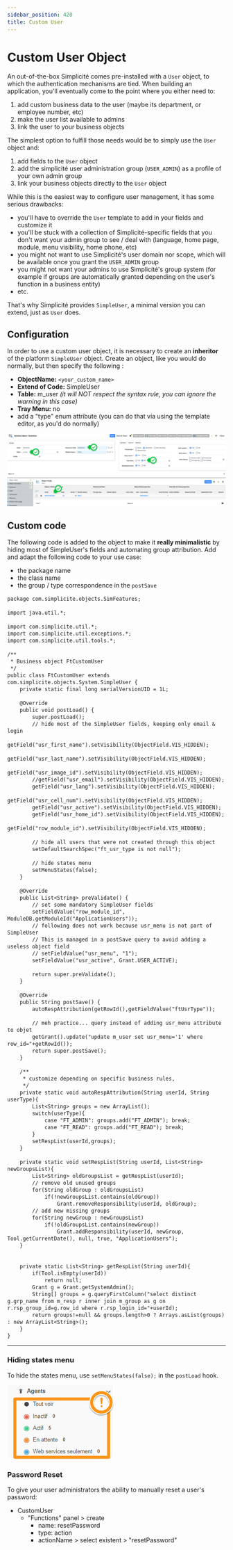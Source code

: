 ```yaml
---
sidebar_position: 420
title: Custom User
---
```


# Custom User Object

An out-of-the-box Simplicité comes pre-installed with a `User` object, to which the authentication mechanisms are tied. When building an application, you'll eventually come to the point where you either need to:

1. add custom business data to the user (maybe its department, or employee number, etc)
2. make the user list available to admins
3. link the user to your business objects

The simplest option to fulfill those needs would be to simply use the `User` object and:

1. add fields to the `User` object
2. add the simplicité user administration group (`USER_ADMIN`) as a profile of your own admin group
3. link your business objects directly to the `User` object

While this is the easiest way to configure user management, it has some serious drawbacks:

- you'll have to override the `User` template to add in your fields and customize it
- you'll be stuck with a collection of Simplicité-specific fields that you don't want your admin group to see / deal with (language, home page, module, menu visibility, home phone, etc)
- you might not want to use Simplicité's user domain nor scope, which will be available once you grant the `USER_ADMIN` group
- you might not want your admins to use Simplicité's group system (for example if groups are automatically granted depending on the user's function in a business entity)
- etc.

That's why Simplicité provides `SimpleUser`, a minimal version you can extend, just as `User` does.

## Configuration

In order to use a custom user object, it is necessary to create an **inheritor** of the platform `SimpleUser` object. Create an object, like you would do normally, but then specify the following :

- **ObjectName:** `<your_custom_name>`
- **Extend of Code:** SimpleUser
- **Table:** m_user _(it will NOT respect the syntax rule, you can ignore the warning in this case)_
- **Tray Menu:** no
- add a "type" enum attribute (you can do that via using the template editor, as you'd do normally)

![configuration](img/custom-user/custom-user-configuration.png)

## Custom code

The following code is added to the object to make it **really minimalistic** by hiding most of SimpleUser's fields and automating group attribution. Add and adapt the following code to your use case:

- the package name
- the class name
- the group / type correspondence in the `postSave`

```simplicite-java
package com.simplicite.objects.SimFeatures;

import java.util.*;

import com.simplicite.util.*;
import com.simplicite.util.exceptions.*;
import com.simplicite.util.tools.*;

/**
 * Business object FtCustomUser
 */
public class FtCustomUser extends com.simplicite.objects.System.SimpleUser {
    private static final long serialVersionUID = 1L;

    @Override
    public void postLoad() {
        super.postLoad();
        // hide most of the SimpleUser fields, keeping only email & login
        getField("usr_first_name").setVisibility(ObjectField.VIS_HIDDEN);
        getField("usr_last_name").setVisibility(ObjectField.VIS_HIDDEN);
        getField("usr_image_id").setVisibility(ObjectField.VIS_HIDDEN);
        //getField("usr_email").setVisibility(ObjectField.VIS_HIDDEN);
        getField("usr_lang").setVisibility(ObjectField.VIS_HIDDEN);
        getField("usr_cell_num").setVisibility(ObjectField.VIS_HIDDEN);
        getField("usr_active").setVisibility(ObjectField.VIS_HIDDEN);
        getField("usr_home_id").setVisibility(ObjectField.VIS_HIDDEN);
        getField("row_module_id").setVisibility(ObjectField.VIS_HIDDEN);

        // hide all users that were not created through this object
        setDefaultSearchSpec("ft_usr_type is not null");

        // hide states menu
        setMenuStates(false);
    }

    @Override
    public List<String> preValidate() {
        // set some mandatory SimpleUser fields
        setFieldValue("row_module_id", ModuleDB.getModuleId("ApplicationUsers"));
        // following does not work because usr_menu is not part of SimpleUser
        // This is managed in a postSave query to avoid adding a useless object field
        // setFieldValue("usr_menu", "1");
        setFieldValue("usr_active", Grant.USER_ACTIVE);

        return super.preValidate();
    }

    @Override
    public String postSave() {
        autoRespAttribution(getRowId(),getFieldValue("ftUsrType"));

        // meh practice... query instead of adding usr_menu attribute to objet
        getGrant().update("update m_user set usr_menu='1' where row_id="+getRowId());
        return super.postSave();
    }

    /**
     * customize depending on specific business rules,
     */
    private static void autoRespAttribution(String userId, String userType){
    	List<String> groups = new ArrayList();
        switch(userType){
            case "FT_ADMIN": groups.add("FT_ADMIN"); break;
            case "FT_READ": groups.add("FT_READ"); break;
        }
        setRespList(userId,groups);
    }

    private static void setRespList(String userId, List<String> newGroupsList){
        List<String> oldGroupsList = getRespList(userId);
        // remove old unused groups
        for(String oldGroup : oldGroupsList)
            if(!newGroupsList.contains(oldGroup))
                Grant.removeResponsibility(userId, oldGroup);
        // add new missing groups
        for(String newGroup : newGroupsList)
            if(!oldGroupsList.contains(newGroup))
                Grant.addResponsibility(userId, newGroup, Tool.getCurrentDate(), null, true, "ApplicationUsers");
    }


    private static List<String> getRespList(String userId){
        if(Tool.isEmpty(userId))
            return null;
        Grant g = Grant.getSystemAdmin();
        String[] groups = g.queryFirstColumn("select distinct g.grp_name from m_resp r inner join m_group as g on r.rsp_group_id=g.row_id where r.rsp_login_id="+userId);
        return groups!=null && groups.length>0 ? Arrays.asList(groups) : new ArrayList<String>();
    }
}

```

---

### Hiding states menu

To hide the states menu, use `setMenuStates(false);` in the `postLoad` hook.

![Hide simple user states](img/custom-user/hide-simple-user-states.png)

### Password Reset

To give your user administrators the ability to manually reset a user's password:

- CustomUser
  - "Functions" panel > create
    - name: resetPassword
    - type: action
    - actionName > select existent > "resetPassword"
